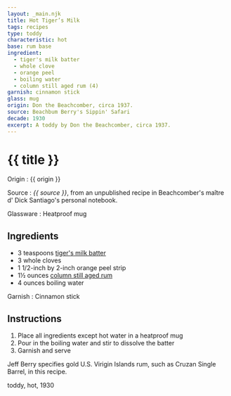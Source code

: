 ```yaml
---
layout: _main.njk
title: Hot Tiger’s Milk
tags: recipes
type: toddy
characteristic: hot
base: rum base
ingredient:
  - tiger's milk batter
  - whole clove
  - orange peel
  - boiling water
  - column still aged rum (4)
garnish: cinnamon stick
glass: mug
origin: Don the Beachcomber, circa 1937.
source: Beachbum Berry's Sippin' Safari
decade: 1930
excerpt: A toddy by Don the Beachcomber, circa 1937.
---
```


<!-- markdownlint-disable MD025 -->
# {{ title }}
<!-- markdownlint-enable MD025 -->

Origin
  : {{ origin }}

Source
  : <cite><span data-pagefind-filter="Source">{{ source }}</span></cite>, from an unpublished recipe in Beachcomber's <span lang="fr">maître d'</span> Dick Santiago's personal notebook.

Glassware
  : <span data-pagefind-filter="Glassware">Heatproof mug</span>

## Ingredients

- 3 teaspoons [tiger's milk batter](/mixes/tigers-milk-batter/)
- 3 whole cloves
- 1 1/2-inch by 2-inch  orange peel strip
- 1&frac12; ounces [column still aged rum](/rums/08-rum-column-still-aged/)
- 4 ounces boiling water

Garnish
  : <span data-pagefind-filter="Garnish">Cinnamon stick</span>

## Instructions

1. Place all ingredients except hot water in a heatproof mug
2. Pour in the boiling water and stir to dissolve the batter
3. Garnish and serve

<tiki-callout type="note">

Jeff Berry specifies gold U.S. Virigin Islands rum, such as Cruzan Single Barrel, in this recipe.
</tiki-callout>

<div
  data-cat[0]="Drink"
  data-type[0]="Toddy"
  data-char[0]="Hot"
  data-base[0]="Rum/Cane spirits"
  data-ingredient[0]="Tiger’s milk batter"
  data-ingredient[1]="Clove, whole"
  data-ingredient[2]="Orange peel"
  data-ingredient[3]="Water, boiling"
  data-ingredient[4]="Column still aged rum [4]"
  data-origin[0]="Don the Beachcomber"
  data-origin[1]="Donn Beach"
  data-origin[2]="Ernest Raymond Gantt"
  data-glass[0]="Coffee mug"
  data-garnish[0]="Cinnamon, grated"
  data-decade[0]="1930"
  data-pagefind-filter="
    Category[data-cat[0]],
    Type[data-type[0]],
    Characteristic[data-char[0]],
    Base[data-base[0]],
    Ingredient[data-ingredient[0]],
    Ingredient[data-ingredient[1]],
    Ingredient[data-ingredient[2]],
    Ingredient[data-ingredient[3]],
    Ingredient[data-ingredient[4]],
    Origin[data-origin[0]],
    Origin[data-origin[1]],
    Origin[data-origin[2]],
    Glassware[data-glass[0]],
    Garnish[data-garnish[0]],
    Decade[data-decade[0]]
  "
>
</div>

<div class="keywords" aria-hidden>toddy, hot, 1930</div>
